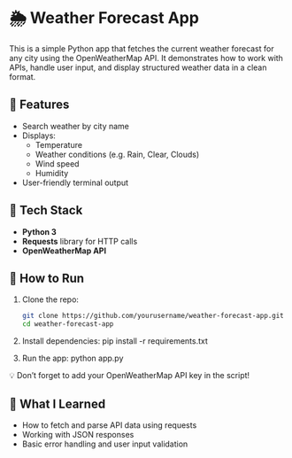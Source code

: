 # 🌦️ Weather Forecast App

This is a simple Python app that fetches the current weather forecast for any city using the OpenWeatherMap API. It demonstrates how to work with APIs, handle user input, and display structured weather data in a clean format.

## 📌 Features
- Search weather by city name
- Displays:
  - Temperature
  - Weather conditions (e.g. Rain, Clear, Clouds)
  - Wind speed
  - Humidity
- User-friendly terminal output

## 🧰 Tech Stack
- **Python 3**
- **Requests** library for HTTP calls
- **OpenWeatherMap API**

## 📂 How to Run
1. Clone the repo:
   ```bash
   git clone https://github.com/yourusername/weather-forecast-app.git
   cd weather-forecast-app

2. Install dependencies:
    pip install -r requirements.txt

3. Run the app:
    python app.py

💡 Don’t forget to add your OpenWeatherMap API key in the script!

## 🚀 What I Learned
- How to fetch and parse API data using requests
- Working with JSON responses
- Basic error handling and user input validation